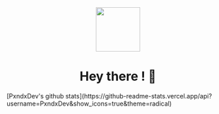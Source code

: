 <div id="header" align="center">
  <img src="https://media.giphy.com/media/eYiTd4Ip9D1SdS3esc/giphy.gif" width="100"/>
 
  <div>
    <img src="https://komarev.com/ghpvc/?username=PxndxDev&style=flat-square&color=blue" alt=""/>
  </div>
  
  <h1>
    Hey there ! 👋
  </h1>
  
</div>
[PxndxDev's github stats](https://github-readme-stats.vercel.app/api?username=PxndxDev&show_icons=true&theme=radical)
